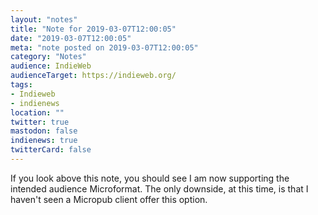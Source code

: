 ```yaml
---
layout: "notes"
title: "Note for 2019-03-07T12:00:05"
date: "2019-03-07T12:00:05"
meta: "note posted on 2019-03-07T12:00:05"
category: "Notes"
audience: IndieWeb
audienceTarget: https://indieweb.org/
tags:
- Indieweb
- indienews
location: ""
twitter: true
mastodon: false
indienews: true
twitterCard: false
---
```

If you look above this note, you should see I am now supporting the intended audience Microformat. The only downside, at this time, is that I haven't seen a Micropub client offer this option.
